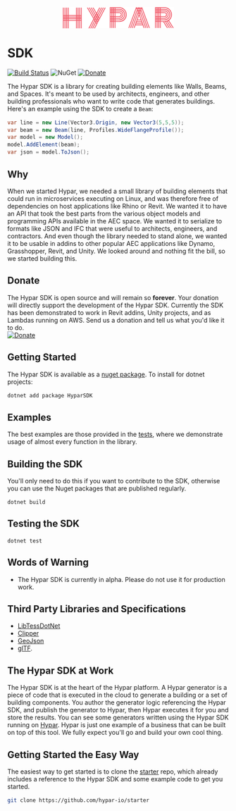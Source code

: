 <img src="./hypar_logo.svg" width="300px" style="display: block;margin-left: auto;margin-right: auto;width: 50%;">

# SDK
[![Build Status](https://travis-ci.org/hypar-io/sdk.svg?branch=master)](https://travis-ci.org/hypar-io/sdk)
![NuGet](https://img.shields.io/nuget/v/HyparSDK.svg)
[![Donate](https://img.shields.io/badge/Donate-PayPal-green.svg)](https://www.paypal.com/cgi-bin/webscr?cmd=_s-xclick&hosted_button_id=3HBW7BYRSBZYE)

The Hypar SDK is a library for creating building elements like Walls, Beams, and Spaces. It's meant to be used by architects, engineers, and other building professionals who want to write code that generates buildings. Here's an example using the SDK to create a `Beam`:
```c#
var line = new Line(Vector3.Origin, new Vector3(5,5,5));
var beam = new Beam(line, Profiles.WideFlangeProfile());
var model = new Model();
model.AddElement(beam);
var json = model.ToJson();
```
## Why
When we started Hypar, we needed a small library of building elements that could run in microservices executing on Linux, and was therefore free of dependencies on host applications like Rhino or Revit. We wanted it to have an API that took the best parts from the various object models and programming APIs available in the AEC space. We wanted it to serialize to formats like JSON and IFC that were useful to architects, engineers, and contractors. And even though the library needed to stand alone, we wanted it to be usable in addins to other popular AEC applications like Dynamo, Grasshopper, Revit, and Unity. We looked around and nothing fit the bill, so we started building this. 

## Donate
The Hypar SDK is open source and will remain so **forever**. Your donation will directly support the development of the Hypar SDK. Currently the SDK has been demonstrated to work in Revit addins, Unity projects, and as Lambdas running on AWS. Send us a donation and tell us what you'd like it to do.  
[![Donate](https://img.shields.io/badge/Donate-PayPal-green.svg)](https://www.paypal.com/cgi-bin/webscr?cmd=_s-xclick&hosted_button_id=3HBW7BYRSBZYE)

## Getting Started
The Hypar SDK is available as a [nuget package](https://www.nuget.org/packages/HyparSDK).
To install for dotnet projects:
```bash
dotnet add package HyparSDK
```

## Examples
The best examples are those provided in the [tests](https://github.com/hypar-io/sdk/tree/master/csharp/test/Hypar.SDK.Tests), where we demonstrate usage of almost every function in the library.

## Building the SDK
You'll only need to do this if you want to contribute to the SDK, otherwise you can use the Nuget packages that are published regularly.
```
dotnet build
```

## Testing the SDK
```
dotnet test
```

## Words of Warning
- The Hypar SDK is currently in alpha. Please do not use it for production work.

## Third Party Libraries and Specifications

- [LibTessDotNet](https://github.com/speps/LibTessDotNet)  
- [Clipper](http://www.angusj.com/delphi/clipper.php)
- [GeoJson](http://geojson.org/)
- [glTF](https://www.khronos.org/gltf/).

## The Hypar SDK at Work
The Hypar SDK is at the heart of the Hypar platform. A Hypar generator is a piece of code that is executed in the cloud to generate a building or a set of building components. You author the generator logic referencing the Hypar SDK, and publish the generator to Hypar, then Hypar executes it for you and store the results. You can see some generators written using the Hypar SDK running on [Hypar](https://hypar.io). Hypar is just one example of a business that can be built on top of this tool. We fully expect you'll go and build your own cool thing.

## Getting Started the Easy Way
The easiest way to get started is to clone the [starter](https://github.com/hypar-io/starter) repo, which already includes a reference to the Hypar SDK and some example code to get you started.
```bash
git clone https://github.com/hypar-io/starter
```
